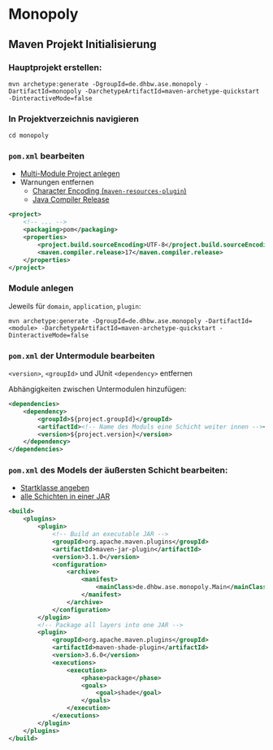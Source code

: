 # Monopoly

## Maven Projekt Initialisierung

### Hauptprojekt erstellen:

```shell
mvn archetype:generate -DgroupId=de.dhbw.ase.monopoly -DartifactId=monopoly -DarchetypeArtifactId=maven-archetype-quickstart -DinteractiveMode=false
```

### In Projektverzeichnis navigieren

```shell
cd monopoly
```

### `pom.xml` bearbeiten

- [Multi-Module Project anlegen](https://maven.apache.org/pom.html#Aggregation_.28or_Multi-Module.29)
- Warnungen entfernen
  - [Character Encoding (`maven-resources-plugin`)](https://maven.apache.org/plugins/maven-resources-plugin/examples/encoding.html)
  - [Java Compiler Release](https://maven.apache.org/plugins/maven-compiler-plugin/examples/set-compiler-release.html)

```xml
<project>
    <!-- ... -->
    <packaging>pom</packaging>
    <properties>
        <project.build.sourceEncoding>UTF-8</project.build.sourceEncoding>
        <maven.compiler.release>17</maven.compiler.release>
    </properties>
</project>
```

### Module anlegen

Jeweils für `domain`, `application`, `plugin`:

```shell
mvn archetype:generate -DgroupId=de.dhbw.ase.monopoly -DartifactId=<module> -DarchetypeArtifactId=maven-archetype-quickstart -DinteractiveMode=false
```

### `pom.xml` der Untermodule bearbeiten

`<version>`, `<groupId>` und JUnit `<dependency>` entfernen

Abhängigkeiten zwischen Untermodulen hinzufügen:

```xml
<dependencies>
    <dependency>
        <groupId>${project.groupId}</groupId>
        <artifactId><!-- Name des Moduls eine Schicht weiter innen --></artifactId>
        <version>${project.version}</version>
    </dependency>
</dependencies>
```

### `pom.xml` des Models der äußersten Schicht bearbeiten:

- [Startklasse angeben](https://maven.apache.org/shared/maven-archiver/examples/classpath.html#Make)
- [alle Schichten in einer JAR](https://maven.apache.org/plugins/maven-shade-plugin/usage.html)

```xml
<build>
    <plugins>
        <plugin>
            <!-- Build an executable JAR -->
            <groupId>org.apache.maven.plugins</groupId>
            <artifactId>maven-jar-plugin</artifactId>
            <version>3.1.0</version>
            <configuration>
                <archive>
                    <manifest>
                        <mainClass>de.dhbw.ase.monopoly.Main</mainClass>
                    </manifest>
                </archive>
            </configuration>
        </plugin>
        <!-- Package all layers into one JAR -->
        <plugin>
            <groupId>org.apache.maven.plugins</groupId>
            <artifactId>maven-shade-plugin</artifactId>
            <version>3.6.0</version>
            <executions>
                <execution>
                    <phase>package</phase>
                    <goals>
                        <goal>shade</goal>
                    </goals>
                </execution>
            </executions>
        </plugin>
    </plugins>
</build>
```
